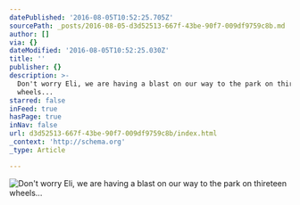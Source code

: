 ```yaml
---
datePublished: '2016-08-05T10:52:25.705Z'
sourcePath: _posts/2016-08-05-d3d52513-667f-43be-90f7-009df9759c8b.md
author: []
via: {}
dateModified: '2016-08-05T10:52:25.030Z'
title: ''
publisher: {}
description: >-
  Don't worry Eli, we are having a blast on our way to the park on thireteen
  wheels...
starred: false
inFeed: true
hasPage: true
inNav: false
url: d3d52513-667f-43be-90f7-009df9759c8b/index.html
_context: 'http://schema.org'
_type: Article

---
```

![Don't worry Eli, we are having a blast on our way to the park on thireteen wheels...](https://the-grid-user-content.s3-us-west-2.amazonaws.com/e4230a28-f118-49fd-a567-0705b9571f70.jpg)